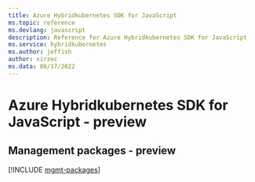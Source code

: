 ```yaml
---
title: Azure Hybridkubernetes SDK for JavaScript
ms.topic: reference
ms.devlang: javascript
description: Reference for Azure Hybridkubernetes SDK for JavaScript
ms.service: hybridkubernetes
ms.author: jeffish
author: xirzec
ms.data: 08/17/2022
---
```

# Azure Hybridkubernetes SDK for JavaScript - preview

## Management packages - preview
[!INCLUDE [mgmt-packages](hybridkubernetes-mgmt-index.md)]
